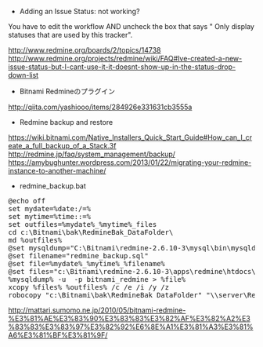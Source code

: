 * Adding an Issue Status: not working?

You have to edit the workflow AND uncheck the box that says " Only display statuses that are used by this tracker".

http://www.redmine.org/boards/2/topics/14738
http://www.redmine.org/projects/redmine/wiki/FAQ#Ive-created-a-new-issue-status-but-I-cant-use-it-it-doesnt-show-up-in-the-status-drop-down-list

* Bitnami Redmineのプラグイン

http://qiita.com/yashiooo/items/284926e331631cb3555a


* Redmine backup and restore

https://wiki.bitnami.com/Native_Installers_Quick_Start_Guide#How_can_I_create_a_full_backup_of_a_Stack.3f
http://redmine.jp/faq/system_management/backup/
https://amybughunter.wordpress.com/2013/01/22/migrating-your-redmine-instance-to-another-machine/

* redmine_backup.bat
<pre>
@echo off
set mydate=%date:/=%
set mytime=%time::=%
set outfiles=%mydate%_%mytime%_files
cd c:\Bitnami\bak\RedmineBak_DataFolder\
md %outfiles%
@set mysqldump="C:\Bitnami\redmine-2.6.10-3\mysql\bin\mysqldump" 
@set filename="redmine_backup.sql" 
@set file=%mydate%_%mytime%_%filename%
@set files="c:\Bitnami\redmine-2.6.10-3\apps\redmine\htdocs\files"
%mysqldump% -u <username> -p<password> bitnami_redmine > %file% 
xcopy %files% %outfiles% /c /e /i /y /z
robocopy "c:\Bitnami\bak\RedmineBak_DataFolder" "\\server\RedmineBak_DataFolder" /mir
</pre>
http://mattari.sumomo.ne.jp/2010/05/bitnami-redmine-%E3%81%AE%E3%83%90%E3%83%83%E3%82%AF%E3%82%A2%E3%83%83%E3%83%97%E3%82%92%E6%8E%A1%E3%81%A3%E3%81%A6%E3%81%BF%E3%81%9F/
